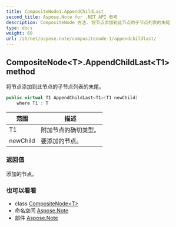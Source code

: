 ```yaml
---
title: CompositeNode1.AppendChildLast
second_title: Aspose.Note for .NET API 参考
description: CompositeNode 方法. 将节点添加到此节点的子节点列表的末尾
type: docs
weight: 60
url: /zh/net/aspose.note/compositenode-1/appendchildlast/
---
```

## CompositeNode&lt;T&gt;.AppendChildLast&lt;T1&gt; method

将节点添加到此节点的子节点列表的末尾。

```csharp
public virtual T1 AppendChildLast<T1>(T1 newChild)
    where T1 : T
```

| 范围 | 描述 |
| --- | --- |
| T1 | 附加节点的确切类型。 |
| newChild | 要添加的节点。 |

### 返回值

添加的节点。

### 也可以看看

* class [CompositeNode&lt;T&gt;](../)
* 命名空间 [Aspose.Note](../../compositenode-1/)
* 部件 [Aspose.Note](../../../)


